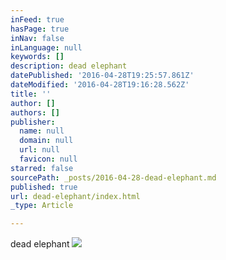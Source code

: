 ```yaml
---
inFeed: true
hasPage: true
inNav: false
inLanguage: null
keywords: []
description: dead elephant
datePublished: '2016-04-28T19:25:57.861Z'
dateModified: '2016-04-28T19:16:28.562Z'
title: ''
author: []
authors: []
publisher:
  name: null
  domain: null
  url: null
  favicon: null
starred: false
sourcePath: _posts/2016-04-28-dead-elephant.md
published: true
url: dead-elephant/index.html
_type: Article

---
```

dead elephant
![](https://the-grid-user-content.s3-us-west-2.amazonaws.com/665cf687-ffe6-4f8d-a13a-218897499250.jpg)
